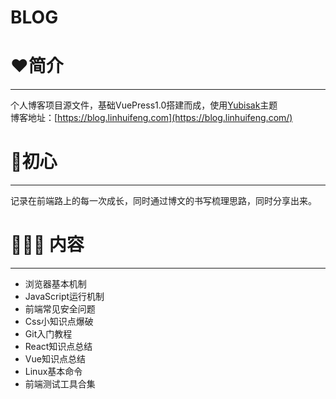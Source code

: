 # BLOG

<a name="a6e78492"></a>
# ❤️简介

---
个人博客项目源文件，基础VuePress1.0搭建而成，使用[Yubisak](https://github.com/Yubisaki/vuepress-theme-yubisaki)主题<br />博客地址：[https://blog.linhuifeng.com](https://blog.linhuifeng.com/)

<a name="fc22838b"></a>
# 🤔初心

---
记录在前端路上的每一次成长，同时通过博文的书写梳理思路，同时分享出来。

<a name="310c02c4"></a>
# 🤷🏼‍♂️ 内容

---
* 浏览器基本机制
* JavaScript运行机制
* 前端常见安全问题
* Css小知识点爆破
* Git入门教程
* React知识点总结
* Vue知识点总结
* Linux基本命令
* 前端测试工具合集


